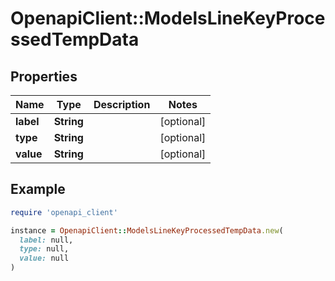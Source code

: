 # OpenapiClient::ModelsLineKeyProcessedTempData

## Properties

| Name | Type | Description | Notes |
| ---- | ---- | ----------- | ----- |
| **label** | **String** |  | [optional] |
| **type** | **String** |  | [optional] |
| **value** | **String** |  | [optional] |

## Example

```ruby
require 'openapi_client'

instance = OpenapiClient::ModelsLineKeyProcessedTempData.new(
  label: null,
  type: null,
  value: null
)
```

